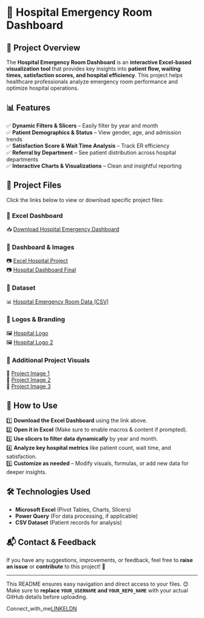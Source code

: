 # 🏥 Hospital Emergency Room Dashboard  

## 📌 Project Overview  
The **Hospital Emergency Room Dashboard** is an **interactive Excel-based visualization tool** that provides key insights into **patient flow, waiting times, satisfaction scores, and hospital efficiency**. This project helps healthcare professionals analyze emergency room performance and optimize hospital operations.  

## 📊 Features  
✅ **Dynamic Filters & Slicers** – Easily filter by year and month  
✅ **Patient Demographics & Status** – View gender, age, and admission trends  
✅ **Satisfaction Score & Wait Time Analysis** – Track ER efficiency  
✅ **Referral by Department** – See patient distribution across hospital departments  
✅ **Interactive Charts & Visualizations** – Clean and insightful reporting  

## 📂 Project Files  
Click the links below to view or download specific project files:  

### 🔹 **Excel Dashboard**  
📥 [Download Hospital Emergency Dashboard](https://github.com/DataWithRohit/Hospital-Emergency-Dashboard/raw/main/Hospital_Emergency_dashboard.xlsx)  

### 🔹 **Dashboard & Images**  
📷 [Excel Hospital Project](Excel%20hospial%20project.png)  
📷 [Hospital Dashboard Final](Hospital%20Dashboard%20Final.jpg)  

### 🔹 **Dataset**  
📊 [Hospital Emergency Room Data (CSV)](Hospital%20Emergency%20Room%20Data.csv)  

### 🔹 **Logos & Branding**  
🖼 [Hospital Logo](Hospital_Logo.png)  
🖼 [Hospital Logo 2](Hospital_Logo_2.png)  

### 🔹 **Additional Project Visuals**  
📌 [Project Image 1](Project_1.png)  
📌 [Project Image 2](Project_2.png)  
📌 [Project Image 3](Project_3.png)  

## 📖 How to Use  
1️⃣ **Download the Excel Dashboard** using the link above.  
2️⃣ **Open it in Excel** (Make sure to enable macros & content if prompted).  
3️⃣ **Use slicers to filter data dynamically** by year and month.  
4️⃣ **Analyze key hospital metrics** like patient count, wait time, and satisfaction.  
5️⃣ **Customize as needed** – Modify visuals, formulas, or add new data for deeper insights.  

## 🛠️ Technologies Used  
- **Microsoft Excel** (Pivot Tables, Charts, Slicers)  
- **Power Query** (For data processing, if applicable)  
- **CSV Dataset** (Patient records for analysis)  

## 📬 Contact & Feedback  
If you have any suggestions, improvements, or feedback, feel free to **raise an issue** or **contribute** to this project! 🚀  

---

This README ensures easy navigation and direct access to your files. 😊  
Make sure to **replace `YOUR_USERNAME` and `YOUR_REPO_NAME`** with your actual GitHub details before uploading.  

Connect_with_me[LINKELDN](https://www.linkedin.com/in/rohit-panwar22/)  
